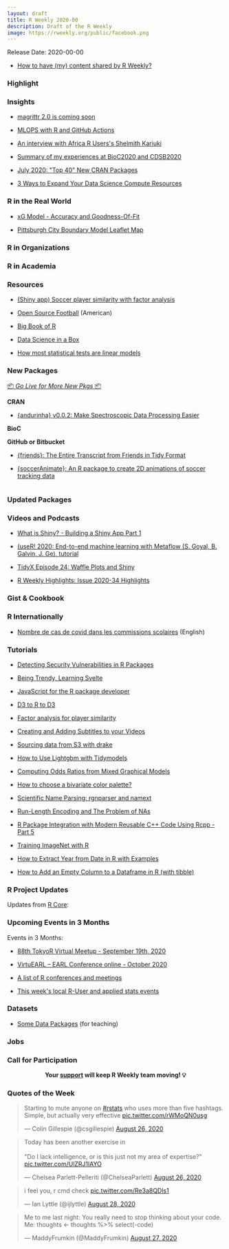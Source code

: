 ```yaml
---
layout: draft
title: R Weekly 2020-00
description: Draft of the R Weekly
image: https://rweekly.org/public/facebook.png
---
```


Release Date: 2020-00-00

+ [How to have (my) content shared by R Weekly?](https://github.com/rweekly/rweekly.org#how-to-have-my-content-shared-by-r-weekly)


###  Highlight



### Insights

+ [magrittr 2.0 is coming soon](https://www.tidyverse.org/blog/2020/08/magrittr-2-0/)

+ [MLOPS with R and GitHub Actions](https://blog.revolutionanalytics.com/2020/08/mlops-with-r-and-github-actions.html)

+ [An interview with Africa R Users's Shelmith Kariuki](https://www.dataquest.io/blog/top-tips-for-learning-r-from-africa-rs-shelmith-kariuki/)

+ [Summary of my experiences at BioC2020 and CDSB2020](https://comunidadbioinfo.github.io/post/the_impact_of_cdsb_on_me/#.X0A5o5NKiuo)

+ [July 2020: "Top 40" New CRAN Packages](https://rviews.rstudio.com/2020/08/27/july-2020-top-40-new-cran-packages/)

+ [3 Ways to Expand Your Data Science Compute Resources](https://blog.rstudio.com/2020/08/27/expand-your-data-science-resources/)

### R in the Real World

+ [xG Model - Accuracy and Goodness-Of-Fit](https://www.thesignificantgame.com/portfolio/xg-model-accuracy-and-goodness-of-fit/)

+ [Pittsburgh City Boundary Model Leaflet Map](https://ctompkins.netlify.app/post/model-results-leaflet-map/)

###  R in Organizations



###  R in Academia



###  Resources

+ [(Shiny app) Soccer player similarity with factor analysis](https://eoinobrien.shinyapps.io/factoranalysis/)

+ [Open Source Football](https://www.opensourcefootball.com/) (American)

+ [Big Book of R](https://www.bigbookofr.com/)

+ [Data Science in a Box](https://datasciencebox.org/)

+ [How most statistical tests are linear models](https://paulvanderlaken.com/2020/08/25/how-most-statistical-tests-are-linear-models/)

###  New Packages

<p class="added-hostname"><a href="https://rweekly.org/live" target="_blank" class="externalLink">📦 <i>Go Live for More New Pkgs</i> 📦</a></p>

**CRAN**

+ [{andurinha} v0.0.2: Make Spectroscopic Data Processing Easier](https://cran.r-project.org/web/packages/andurinha/index.html)


**BioC**



**GitHub or Bitbucket**

+ [{friends}: The Entire Transcript from Friends in Tidy Format](https://github.com/EmilHvitfeldt/friends)

+ [{soccerAnimate}: An R package to create 2D animations of soccer tracking data](https://www.datofutbol.cl/soccer-animate-r-package/)

![]()

### Updated Packages



###  Videos and Podcasts

+ [What is Shiny? - Building a Shiny App Part 1](https://www.youtube.com/watch?v=Cy1YxhZd910)

+ [(useR! 2020: End-to-end machine learning with Metaflow (S. Goyal, B. Galvin, J. Ge), tutorial](https://www.youtube.com/watch?v=gtrODWCpXeo&t=769s)

+ [TidyX Episode 24: Waffle Plots and Shiny](https://www.youtube.com/watch?v=Xr4wyIne8TQ)

+ [R Weekly Highlights: Issue 2020-34 Highlights](https://fireside.fm/s/87RSVeFz+nFZt9fzl)

### Gist & Cookbook



### R Internationally

+ [Nombre de cas de covid dans les commissions scolaires](https://www.simoncoulombe.com/2020/08/covid_cs/) (English)

###  Tutorials


+ [Detecting Security Vulnerabilities in R Packages](https://www.jumpingrivers.com/blog/r-package-vulnerabilities-security/)

+ [Being Trendy, Learning Svelte](https://maya.rbind.io/post/2020/being-trendy-learning-svelte/)

+ [JavaScript for the R package developer](https://blog.r-hub.io/2020/08/25/js-r/)

+ [D3 to R to D3](https://maya.rbind.io/post/2020/d3-to-r-to-d3/)

+ [Factor analysis for player similarity](https://eoin-obrien.com/2020/08/24/factor-analysis-for-player-similarity/)

+ [Creating and Adding Subtitles to your Videos](https://daniel.rbind.io/2020/08/27/creating-and-adding-subtitles-to-your-videos/)

+ [Sourcing data from S3 with drake](https://mdneuzerling.com/post/sourcing-data-from-s3-with-drake/)

+ [How to Use Lightgbm with Tidymodels](https://blog.rmhogervorst.nl/blog/2020/08/27/how-to-use-lightgbm-with-tidymodels-framework/)

+ [Computing Odds Ratios from Mixed Graphical Models](http://jmbh.github.io//ORs-in-MGMs/)

+ [How to choose a bivariate color palette?](https://nowosad.github.io/post/cbc-bp2/)

+ [Scientific Name Parsing: rgnparser and namext](https://ropensci.org/technotes/2020/08/25/scientific-name-parsing/)


+ [Run-Length Encoding and The Problem of NAs](https://coolbutuseless.github.io/2020/08/26/run-length-encoding-and-the-problem-of-nas/)

+ [R Package Integration with Modern Reusable C++ Code Using Rcpp - Part 5](https://rviews.rstudio.com/2020/08/24/r-package-integration-with-modern-reusable-c-code-using-rcpp-part-5/)

+ [Training ImageNet with R](https://blogs.rstudio.com/tensorflow/posts/2020-08-24-training-imagenet-with-r)

+ [How to Extract Year from Date in R with Examples](https://www.marsja.se/how-to-extract-year-from-date-in-r-with-examples/?utm_source=rss&utm_medium=rss&utm_campaign=how-to-extract-year-from-date-in-r-with-examples)

+ [How to Add an Empty Column to a Dataframe in R (with tibble)](https://www.marsja.se/how-to-add-an-empty-column-to-dataframe-in-r-with-tibble/)

<!--<div class="post-more-begin></div><div class="post-more-end"></div>-->

###  R Project Updates

Updates from [R Core](http://developer.r-project.org/blosxom.cgi/R-devel/NEWS):


###  Upcoming Events in 3 Months

Events in 3 Months:

+ [88th TokyoR Virtual Meetup - September 19th, 2020](https://tokyor.connpass.com/)

+ [VirtuEARL – EARL Conference online - October 2020](https://www.mango-solutions.com/virtuearl-earl-conference-online-2020/)

+ [A list of R conferences and meetings](https://jumpingrivers.github.io/meetingsR/events.html)

+ [This week's local R-User and applied stats events](https://community.rstudio.com/c/irl)


### Datasets

+ [Some Data Packages](https://kieranhealy.org/blog/archives/2020/08/25/some-data-packages/) (for teaching)

### Jobs




###  Call for Participation


<p class="hide-support added-hostname support-rweekly" style="text-align: center;font-weight: bold;">Your <a class="non-visited externalLink" href="https://www.patreon.com/rweekly" onclick="pas(this)">support</a> will keep R Weekly team moving! 💡</p>

###  Quotes of the Week

<blockquote class="twitter-tweet"><p lang="en" dir="ltr">Starting to mute anyone on <a href="https://twitter.com/hashtag/rstats?src=hash&amp;ref_src=twsrc%5Etfw">#rstats</a> who uses more than five hashtags. Simple, but actually very effective <a href="https://t.co/rWMoQN0usg">pic.twitter.com/rWMoQN0usg</a></p>&mdash; Colin Gillespie (@csgillespie) <a href="https://twitter.com/csgillespie/status/1298621645767290881?ref_src=twsrc%5Etfw">August 26, 2020</a></blockquote> <script async src="https://platform.twitter.com/widgets.js" charset="utf-8"></script>

<blockquote class="twitter-tweet"><p lang="en" dir="ltr">Today has been another exercise in<br><br>&quot;Do I lack intelligence, or is this just not my area of expertise?&quot; <a href="https://t.co/UlZRJ1lAYO">pic.twitter.com/UlZRJ1lAYO</a></p>&mdash; Chelsea Parlett-Pelleriti (@ChelseaParlett) <a href="https://twitter.com/ChelseaParlett/status/1298728995463155712?ref_src=twsrc%5Etfw">August 26, 2020</a></blockquote> <script async src="https://platform.twitter.com/widgets.js" charset="utf-8"></script>

<blockquote class="twitter-tweet"><p lang="en" dir="ltr">i feel you, r cmd check <a href="https://t.co/Re3a8QDls1">pic.twitter.com/Re3a8QDls1</a></p>&mdash; Ian Lyttle (@ijlyttle) <a href="https://twitter.com/ijlyttle/status/1299144285040914433?ref_src=twsrc%5Etfw">August 28, 2020</a></blockquote> <script async src="https://platform.twitter.com/widgets.js" charset="utf-8"></script>

<blockquote class="twitter-tweet"><p lang="en" dir="ltr">Me to me last night: You really need to stop thinking about your code.<br>Me: thoughts &lt;- thoughts %&gt;% select(-code)</p>&mdash; MaddyFrumkin (@MaddyFrumkin) <a href="https://twitter.com/MaddyFrumkin/status/1298973154082197504?ref_src=twsrc%5Etfw">August 27, 2020</a></blockquote> <script async src="https://platform.twitter.com/widgets.js" charset="utf-8"></script>

